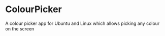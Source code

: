 # ColourPicker
A colour picker app for Ubuntu and Linux which allows picking any colour on the screen
